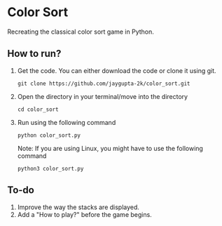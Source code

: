 # Color Sort
Recreating the classical color sort game in Python.

## How to run?
1. Get the code.
   You can either download the code or clone it using git.
   ```
   git clone https://github.com/jaygupta-2k/color_sort.git
   ```
2. Open the directory in your terminal/move into the directory
   ```
   cd color_sort
   ```
4. Run using the following command
   ```
   python color_sort.py
   ```
   Note: If you are using Linux, you might have to use the following command
   ```
   python3 color_sort.py
   ```

## To-do
1. Improve the way the stacks are displayed.
2. Add a "How to play?" before the game begins.